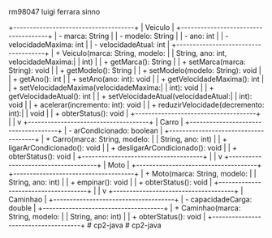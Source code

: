 rm98047 luigi ferrara sinno




+-------------------------------------+
|               Veiculo               |
+-------------------------------------+
| - marca: String                     |
| - modelo: String                    |
| - ano: int                          |
| - velocidadeMaxima: int             |
| - velocidadeAtual: int              |
+-------------------------------------+
| + Veiculo(marca: String, modelo:   |
|   String, ano: int, velocidadeMaxima:|
|   int)                              |
| + getMarca(): String                |
| + setMarca(marca: String): void     |
| + getModelo(): String               |
| + setModelo(modelo: String): void   |
| + getAno(): int                     |
| + setAno(ano: int): void            |
| + getVelocidadeMaxima(): int        |
| + setVelocidadeMaxima(velocidadeMaxima:|
|   int): void                        |
| + getVelocidadeAtual(): int         |
| + setVelocidadeAtual(velocidadeAtual:|
|   int): void                        |
| + acelerar(incremento: int): void   |
| + reduzirVelocidade(decremento: int):|
|   void                              |
| + obterStatus(): void               |
+-------------------------------------+
                    |
                    |
                    v
+-------------------------------------+
|               Carro                 |
+-------------------------------------+
| - arCondicionado: boolean           |
+-------------------------------------+
| + Carro(marca: String, modelo:      |
|   String, ano: int)                 |
| + ligarArCondicionado(): void      |
| + desligarArCondicionado(): void   |
| + obterStatus(): void               |
+-------------------------------------+
                    |
                    |
                    v
+-------------------------------------+
|               Moto                  |
+-------------------------------------+
+-------------------------------------+
| + Moto(marca: String, modelo:       |
|   String, ano: int)                 |
| + empinar(): void                   |
| + obterStatus(): void               |
+-------------------------------------+
                    |
                    |
                    v
+-------------------------------------+
|             Caminhao                |
+-------------------------------------+
| - capacidadeCarga: double           |
+-------------------------------------+
| + Caminhao(marca: String, modelo:  |
|   String, ano: int)                 |
| + obterStatus(): void               |
+-------------------------------------+
#   c p 2 - j a v a  
 #   c p 2 - j a v a  
 